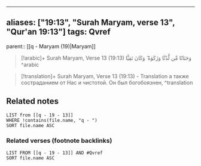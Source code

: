 
---
aliases: ["19:13", "Surah Maryam, verse 13", "Qur'an 19:13"]
tags: Qvref
---

parent:: [[q - Maryam (19)|Maryam]]

> [!arabic]+ Surah Maryam, Verse 13 (19:13)
> <span class="quran-arabic">وَحَنَانًا مِّن لَّدُنَّا وَزَكَوٰةً ۖ وَكَانَ تَقِيًّا</span>
^arabic

> [!translation]+ Surah Maryam, Verse 13 (19:13) - Translation
> а также состраданием от Нас и чистотой. Он был богобоязнен,
^translation



## Related notes
```dataview
LIST from [[q - 19 - 13]]
WHERE !contains(file.name, "q - ")
SORT file.name ASC
```

### Related verses (footnote backlinks)
```dataview
LIST FROM [[q - 19 - 13]] AND #Qvref
SORT file.name ASC
```

